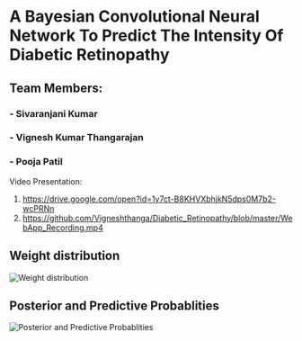 # A Bayesian Convolutional Neural Network To Predict The Intensity Of Diabetic Retinopathy
## Team Members:

###   - Sivaranjani Kumar
###   - Vignesh Kumar Thangarajan
###   - Pooja Patil

Video Presentation: 
1) https://drive.google.com/open?id=1y7ct-B8KHVXbhjkN5dps0M7b2-wcPRNn 
2) https://github.com/Vigneshthanga/Diabetic_Retinopathy/blob/master/WebApp_Recording.mp4


## Weight distribution
![Weight distribution](https://github.com/Vigneshthanga/Diabetic_Retinopathy/blob/master/Screen%20Shot%202020-05-18%20at%208.11.19%20PM.png)


## Posterior and Predictive Probablities
![Posterior and Predictive Probablities](https://github.com/Vigneshthanga/Diabetic_Retinopathy/blob/master/Screen%20Shot%202020-05-18%20at%208.11.49%20PM.png)
